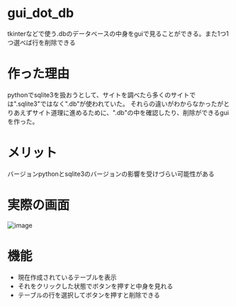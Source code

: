 # gui_dot_db
tkinterなどで使う.dbのデータベースの中身をguiで見ることができる。また1つ1つ選べば行を削除できる

# 作った理由

pythonでsqlite3を扱おうとして、サイトを調べたら多くのサイトでは".sqlite3"ではなく".db"が使われていた。
それらの違いがわからなかったがとりあえずサイト道理に進めるために、".db"の中を確認したり、削除ができるguiを作った。
# メリット
バージョンpythonとsqlite3のバージョンの影響を受けづらい可能性がある
# 実際の画面
![image](https://user-images.githubusercontent.com/83535489/230873795-8d35de05-a2c5-4e6c-81c2-64225fbdb4e7.png)
# 機能
- 現在作成されているテーブルを表示
- それをクリックした状態でボタンを押すと中身を見れる
- テーブルの行を選択してボタンを押すと削除できる
